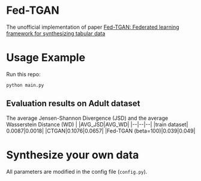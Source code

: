 # Fed-TGAN
The unofficial implementation of paper [Fed-TGAN: Federated learning framework for synthesizing tabular data](https://arxiv.org/pdf/2108.07927.pdf)

# Usage Example

Run this repo:
```
python main.py
```

## Evaluation results on Adult dataset
The average Jensen-Shannon Divergence (JSD) and the average Wasserstein Distance (WD)
| |AVG_JSD|AVG_WD|
|--|--|--|
|train dataset| 0.0087|0.0018|
|CTGAN|0.1076|0.0657|
|Fed-TGAN (beta=100)|0.039|0.049|


# Synthesize your own data

All parameters are modified in the config file (```config.py```). 




